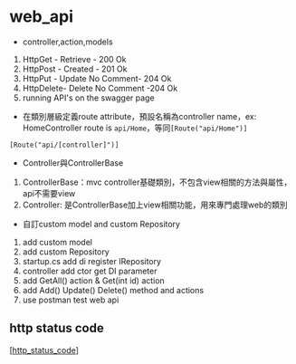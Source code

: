 # web_api

- controller,action,models
1. HttpGet - Retrieve - 200 Ok
2. HttpPost - Created - 201 Ok
3. HttpPut - Update No Comment- 204 Ok
4. HttpDelete- Delete No Comment -204 Ok
5. running API's on the swagger page


- 在類別層級定義route attribute，預設名稱為controller name，ex: HomeController route is `api/Home`，等同`[Route("api/Home")]`

```aspx-csharp
[Route("api/[controller]")]
```

- Controller與ControllerBase
1. ControllerBase：mvc controller基礎類別，不包含view相關的方法與屬性，api不需要view
2. Controller: 是ControllerBase加上view相關功能，用來專門處理web的類別

- 自訂custom model and custom Repository
1. add custom model
2. add custom Repository
3. startup.cs add di register IRepository
4. controller add ctor get DI parameter
5. add GetAll() action & Get(int id) action
6. add Add() Update() Delete() method and actions
7. use postman test web api


## http status code

[[http_status_code]]

[//begin]: # "Autogenerated link references for markdown compatibility"
[http_status_code]: ../todo/http_status_code.md "http_status_code"
[//end]: # "Autogenerated link references"
